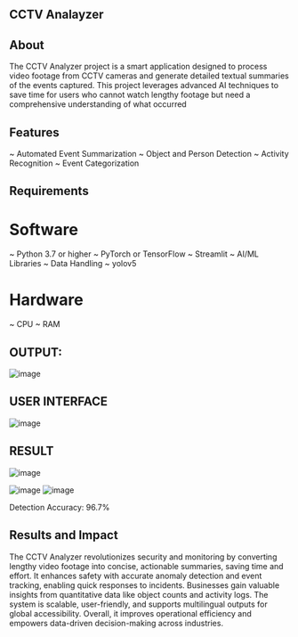 ## CCTV Analayzer



## About

The CCTV Analyzer project is a smart application designed to process video footage from CCTV cameras and generate detailed textual summaries of the events captured. This project leverages advanced AI techniques to save time for users who cannot watch lengthy footage but need a comprehensive understanding of what occurred

## Features
~ Automated Event Summarization
~ Object and Person Detection
~ Activity Recognition
~ Event Categorization

## Requirements
# Software
~ Python 3.7 or higher
~ PyTorch or TensorFlow
~ Streamlit
~ AI/ML Libraries
~ Data Handling
~ yolov5
# Hardware
~ CPU
~ RAM

## OUTPUT:
![image](https://github.com/user-attachments/assets/4516ad02-1dea-48fc-8db5-a45bd13dd6de)
## USER INTERFACE
![image](https://github.com/user-attachments/assets/839ccc31-ea39-4b72-b77e-7431822c52ad)

## RESULT
![image](https://github.com/user-attachments/assets/266a5ebc-c74f-4bd2-bb11-88707a961f2c)

![image](https://github.com/user-attachments/assets/23f9e3e8-857b-4403-b8e2-e9aeeab55709)
![image](https://github.com/user-attachments/assets/903289ad-4012-48e5-8fc3-44a53b7dfff9)


Detection Accuracy: 96.7%


## Results and Impact
The CCTV Analyzer revolutionizes security and monitoring by converting lengthy video footage into concise, actionable summaries, saving time and effort. It enhances safety with accurate anomaly detection and event tracking, enabling quick responses to incidents. Businesses gain valuable insights from quantitative data like object counts and activity logs. The system is scalable, user-friendly, and supports multilingual outputs for global accessibility. Overall, it improves operational efficiency and empowers data-driven decision-making across industries.

